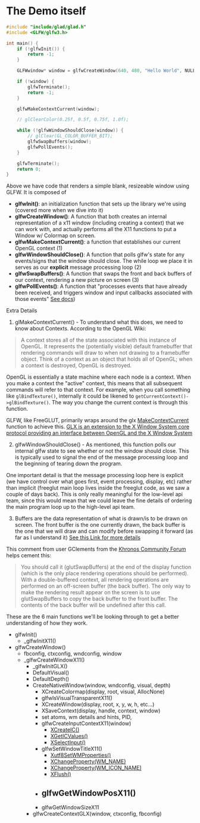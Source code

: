 # The Demo itself

```C
#include "include/glad/glad.h"
#include <GLFW/glfw3.h>

int main() {
    if (!glfwInit()) {
        return -1;
    }

    GLFWwindow* window = glfwCreateWindow(640, 480, "Hello World", NULL, NULL);

    if (!window) {
        glfwTerminate();
        return -1;
    }

    glfwMakeContextCurrent(window);

    // glClearColor(0.25f, 0.5f, 0.75f, 1.0f);

    while (!glfwWindowShouldClose(window)) {
        // glClear(GL_COLOR_BUFFER_BIT);
        glfwSwapBuffers(window);
        glfwPollEvents();
    }

    glfwTerminate();
    return 0;
}
```

Above we have code that renders a simple blank, resizeable window using GLFW. It is composed of 
- **glfwInit()**: an initialization function that sets up the library we're using (covered more when we dive into it)
- **glfwCreateWindow()**: A function that both creates an internal representation of a x11 window (including creating a context) that we can work with, and actually performs all the X11 functions to put a Window w/ Colormap on screen.
- **glfwMakeContextCurrent()**: a function that establishes our current OpenGL context (1)
- **glfwWindowShouldClose()**: A function that polls glfw's state for any events/signs that the window should close. The while loop we place it in serves as our **explicit** message processing loop (2)
- **glfwSwapBuffers()**: A function that swaps the front and back buffers of our context, rendering a new picture on screen (3)
- **glfwPollEvents()**: A function that "processes events that have already been received, and triggers window and input callbacks associated with those events" [See docs](https://www.glfw.org/docs/3.0/group__window.html#ga37bd57223967b4211d60ca1a0bf3c832:~:text=void%20glfwPollEvents,))


Extra Details
1) glMakeContextCurrent() - To understand what this does, we need to know about Contexts. According to the OpenGL Wiki:
>  A context stores all of the state associated with this instance of OpenGL. It represents the (potentially visible) default framebuffer that rendering commands will draw to when not drawing to a framebuffer object. Think of a context as an object that holds all of OpenGL; when a context is destroyed, OpenGL is destroyed.

OpenGL is essentially a state machine where each node is a context. When you make a context the "active" context, this means that all subsequent commands will refer to that context. For example, when you call something like `glBindTexture()`, internally it could be likened to `getCurrentContext()->glBindTexture()`. The way you change the current context is through this function. 

GLFW, like FreeGLUT, primarily wraps around the glx [MakeContextCurrent](https://github.com/anholt/mesa/blob/01e511233b24872b08bff862ff692dfb5b22c1f4/src/glx/glxcurrent.c#L174) function to achieve this. [GLX is an extension to the X Window System core protocol providing an interface between OpenGL and the X Window System](https://en.wikipedia.org/wiki/GLX)

2) glfwWindowShouldClose() - As mentioned, this function polls our internal glfw state to see whether or not the window should close. This is typically used to signal the end of the message processing loop and the beginning of tearing down the program.

One important detail is that the message processing loop here is explicit (we have control over what goes first, event processing, display, etc) rather than implicit (freeglut main loop lives inside the freeglut code, as we saw a couple of days back). This is only really meaningful for the low-level api team, since this would mean that we could leave the fine details of ordering the main program loop up to the high-level api team.

3) Buffers are the data representation of what is drawn/is to be drawn on screen. The front buffer is the one currently drawn, the back buffer is the one that we will draw and can modify before swapping it forward (as far as I understand it) [See this Link for more details](https://community.khronos.org/t/understanding-the-opengl-main-loop-swapbuffers/75593)

This comment from user GClements from the [Khronos Community Forum](https://community.khronos.org/t/swapbuffers-when-to-use/104682) helps cement this:
> You should call it (glutSwapBuffers) at the end of the display function (which is the only place rendering operations should be performed). With a double-buffered context, all rendering operations are performed on an off-screen buffer (the back buffer). The only way to make the rendering result appear on the screen is to use glutSwapBuffers to copy the back buffer to the front buffer. The contents of the back buffer will be undefined after this call.

These are the 6 main functions we'll be looking through to get a better understanding of how they work.



- glfwInit()
    - _glfwInitX11()
- glfwCreateWindow()
    - fbconfig, ctxconfig, wndconfig, window
    - _glfwCreateWindowX11()
        - _glfwInitGLX()
        - DefaultVisual()
        - DefaultDepth()
        - CreateNativeWindow(window, wndconfig, visual, depth)
            - XCreateColormap(display, root, visual, AllocNone)
            - glfwIsVisualTransparentX11()
            - XCreateWindow(display, root, x, y, w, h, etc...)
            - XSaveContext(display, handle, context, window)
            - set atoms, wm details and hints, PID,
            - glfwCreateInputContextX11(window)
                - [XCreateIC()](https://www.x.org/releases/X11R7.5/doc/man/man3/XIMOfIC.3.html)
                - [XGetICValues()](https://linux.die.net/man/3/xgeticvalues)
                - [XSelectInput()](https://tronche.com/gui/x/xlib/event-handling/XSelectInput.html)
            - glfwSetWindowTitleX11()
                - [Xutf8SetWMProperties()](https://linux.die.net/man/3/xutf8setwmproperties)
                - [XChangeProperty(WM_NAME)](https://tronche.com/gui/x/xlib/window-information/XChangeProperty.html)
                - [XChangeProperty(WM_ICON_NAME)](https://tronche.com/gui/x/xlib/window-information/XChangeProperty.html)
                - [XFlush()](https://tronche.com/gui/x/xlib/event-handling/XFlush.html)
            - glfwGetWindowPosX11()
                - 
            - glfwGetWindowSizeX11
        - glfwCreateContextGLX(window, ctxconfig, fbconfig)

